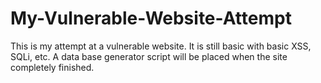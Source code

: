 # My-Vulnerable-Website-Attempt
This is my attempt at a vulnerable website. It is still basic with basic XSS, SQLi, etc. A data base generator script will be placed when the site completely finished.
